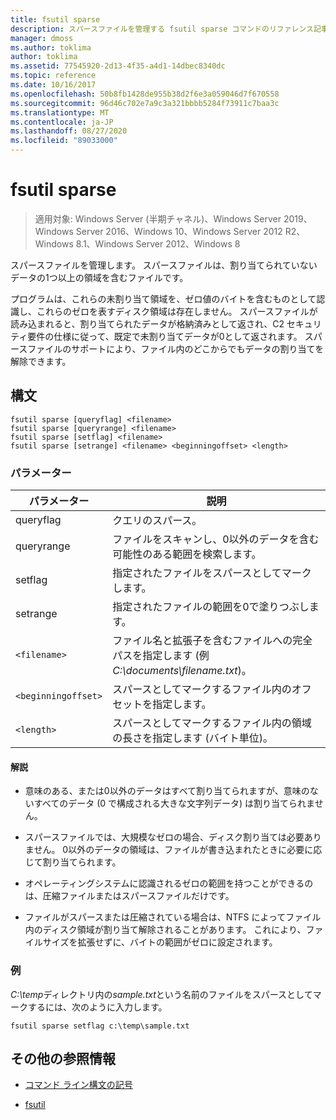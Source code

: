 ```yaml
---
title: fsutil sparse
description: スパースファイルを管理する fsutil sparse コマンドのリファレンス記事です。
manager: dmoss
ms.author: toklima
author: toklima
ms.assetid: 77545920-2d13-4f35-a4d1-14dbec8340dc
ms.topic: reference
ms.date: 10/16/2017
ms.openlocfilehash: 50b8fb1428de955b38d2f6e3a059046d7f670558
ms.sourcegitcommit: 96d46c702e7a9c3a321bbbb5284f73911c7baa3c
ms.translationtype: MT
ms.contentlocale: ja-JP
ms.lasthandoff: 08/27/2020
ms.locfileid: "89033000"
---
```

# <a name="fsutil-sparse"></a>fsutil sparse

> 適用対象: Windows Server (半期チャネル)、Windows Server 2019、Windows Server 2016、Windows 10、Windows Server 2012 R2、Windows 8.1、Windows Server 2012、Windows 8

スパースファイルを管理します。 スパースファイルは、割り当てられていないデータの1つ以上の領域を含むファイルです。

プログラムは、これらの未割り当て領域を、ゼロ値のバイトを含むものとして認識し、これらのゼロを表すディスク領域は存在しません。 スパースファイルが読み込まれると、割り当てられたデータが格納済みとして返され、C2 セキュリティ要件の仕様に従って、既定で未割り当てデータが0として返されます。 スパースファイルのサポートにより、ファイル内のどこからでもデータの割り当てを解除できます。

## <a name="syntax"></a>構文

```
fsutil sparse [queryflag] <filename>
fsutil sparse [queryrange] <filename>
fsutil sparse [setflag] <filename>
fsutil sparse [setrange] <filename> <beginningoffset> <length>
```

### <a name="parameters"></a>パラメーター

| パラメーター | 説明 |
| --------- | ----------- |
| queryflag | クエリのスパース。 |
| queryrange | ファイルをスキャンし、0以外のデータを含む可能性のある範囲を検索します。 |
| setflag | 指定されたファイルをスパースとしてマークします。 |
| setrange | 指定されたファイルの範囲を0で塗りつぶします。 |
| `<filename>` | ファイル名と拡張子を含むファイルへの完全パスを指定します (例 *C:\documents\filename.txt*)。 |
| `<beginningoffset>` | スパースとしてマークするファイル内のオフセットを指定します。 |
| `<length>` | スパースとしてマークするファイル内の領域の長さを指定します (バイト単位)。 |

#### <a name="remarks"></a>解説

- 意味のある、または0以外のデータはすべて割り当てられますが、意味のないすべてのデータ (0 で構成される大きな文字列データ) は割り当てられません。

- スパースファイルでは、大規模なゼロの場合、ディスク割り当ては必要ありません。 0以外のデータの領域は、ファイルが書き込まれたときに必要に応じて割り当てられます。

- オペレーティングシステムに認識されるゼロの範囲を持つことができるのは、圧縮ファイルまたはスパースファイルだけです。

- ファイルがスパースまたは圧縮されている場合は、NTFS によってファイル内のディスク領域が割り当て解除されることがあります。 これにより、ファイルサイズを拡張せずに、バイトの範囲がゼロに設定されます。

### <a name="examples"></a>例

*C:\temp*ディレクトリ内の*sample.txt*という名前のファイルをスパースとしてマークするには、次のように入力します。

```
fsutil sparse setflag c:\temp\sample.txt
```

## <a name="additional-references"></a>その他の参照情報

- [コマンド ライン構文の記号](command-line-syntax-key.md)

- [fsutil](fsutil.md)
